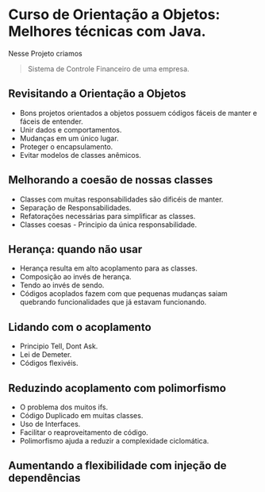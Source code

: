 # Curso de Orientação a Objetos: Melhores técnicas com Java.

Nesse Projeto criamos 
> Sistema de Controle Financeiro de uma empresa.

## Revisitando a Orientação a Objetos
* Bons projetos orientados a objetos possuem códigos fáceis de manter e fáceis de entender.
* Unir dados e comportamentos.
* Mudanças em um único lugar.
* Proteger o encapsulamento.
* Evitar modelos de classes anêmicos.

## Melhorando a coesão de nossas classes
* Classes com muitas responsabilidades são dificéis de manter.
* Separação de Responsabilidades.
* Refatorações necessárias para simplificar as classes.
* Classes coesas - Principio da única responsabilidade.

## Herança: quando não usar
* Herança resulta em alto acoplamento para as classes.
* Composição ao invés de herança.
* Tendo ao invés de sendo.
* Códigos acoplados fazem com que pequenas mudanças saiam quebrando funcionalidades que já estavam funcionando.

## Lidando com o acoplamento
* Principio Tell, Dont Ask.
* Lei de Demeter.
* Códigos flexivéis.

## Reduzindo acoplamento com polimorfismo
* O problema dos muitos ifs.
* Código Duplicado em muitas classes.
* Uso de Interfaces.
* Facilitar o reaproveitamento de código.
* Polimorfismo ajuda a reduzir a complexidade ciclomática.

## Aumentando a flexibilidade com injeção de dependências


